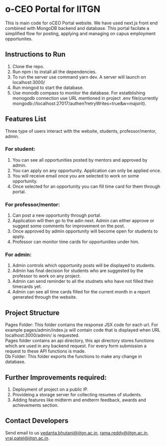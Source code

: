 # o-CEO Portal for IITGN
This is main code for oCEO Portal website. We have used next.js front end combined with MongoDB backend and database.
This portal facilate a simplified flow for posting, applying and managing on capus employment opportunites. 
## Instructions to Run
1) Clone the repo.
2) Run npm i to install all the dependencies.
3) To run the server use command yarn dev. A server will launch on localhost:3000/
4) Run mongod to start the database.
5) Use monodb compass to monitor the database. For estatblishing monogodb connection use URL mentioned in project .env file(currently mongodb://localhost:27017/authen?retryWrites=true&w=majorit).

 
## Features List
Three type of users interact with the website, students, professor/mentor, admin.
### For student:
1) You can see all opportunities posted by mentors and approved by admin.
2) You can apply on any opportunity. Application can only be applied once. 
3) You will receive email once you are selected to work on some opportunity.
4) Once selected for an opportunity you can fill time card for them through portal.

### For professor/mentor:
1) Can post a new opportunity through portal.
2) Application will then go to the adin next. Admin can either approve or suggest some comments for improvement on the post.
3) Once approved by admin opportunity will become open for students to apply.
4) Professor can monitor time cards for opportunities under him.

### For admin:
1) Admin controls which opportunity posts will be displayed to students.
2) Admin has final decision for students who are suggested by the professor to work on any project.
3) Admin can send reminder to all the studnets who have not filled their timecards yet.
4) Admin can see all time cards filled for the current month in a report generated through the website.

## Project Structure

Pages Folder: This folder contains the response JSX code for each url. For example pages/admin/index.js will contain code that is displayed when URL localhost:3000/admin/ is requested. <br> 
Pages folder contains an api directory, this api directory stores functions which are used in any backend request. For every form submission a request to these API functions is made. <br>
Db Folder: This folder exports the functions to make any change in database.


## Further Improvements required:
1) Deployment of project on a public IP.
2) Provideing a storage server for collecting resumes of students.
3) Adding features like midterm and endterm feedback, awards and achievements section.

## Contact Developers
Send email to us vedanta.bhutani@iitgn.ac.in, rama.reddy@iitgn.ac.in, vraj.patel@iitgn.ac.in.
